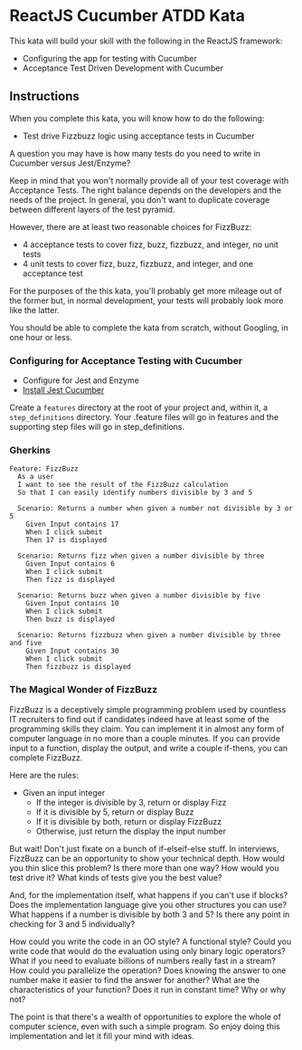 # ReactJS Cucumber ATDD Kata

This kata will build your skill with the following in the ReactJS framework:

* Configuring the app for testing with Cucumber
* Acceptance Test Driven Development with Cucumber

## Instructions

When you complete this kata, you will know how to do the following:

* Test drive Fizzbuzz logic using acceptance tests in Cucumber

A question you may have is how many tests do you need to write in Cucumber
versus Jest/Enzyme?

Keep in mind that you won't normally provide all of your test coverage with
Acceptance Tests.  The right balance depends on the developers and the needs
of the project.  In general, you don't want to duplicate coverage between
different layers of the test pyramid.

However, there are at least two reasonable choices for FizzBuzz:
* 4 acceptance tests to cover fizz, buzz, fizzbuzz, and integer, no unit tests
* 4 unit tests to cover fizz, buzz, fizzbuzz, and integer, and one acceptance test

For the purposes of the this kata, you'll probably get more mileage out of the former
but, in normal development, your tests will probably look more like the latter.

You should be able to complete the kata from scratch, without Googling, in one hour
or less.

### Configuring for Acceptance Testing with Cucumber
* Configure for Jest and Enzyme
* [Install Jest Cucumber](https://www.npmjs.com/package/jest-cucumber)

Create a ```features``` directory at the root of your project and, within it, a ```step_definitions``` directory.
Your .feature files will go in features and the supporting step files will go in step_definitions.

### Gherkins

```
Feature: FizzBuzz
  As a user
  I want to see the result of the FizzBuzz calculation
  So that I can easily identify numbers divisible by 3 and 5

  Scenario: Returns a number when given a number not divisible by 3 or 5
    Given Input contains 17
    When I click submit
    Then 17 is displayed

  Scenario: Returns fizz when given a number divisible by three
    Given Input contains 6
    When I click submit
    Then fizz is displayed

  Scenario: Returns buzz when given a number divisible by five
    Given Input contains 10
    When I click submit
    Then buzz is displayed

  Scenario: Returns fizzbuzz when given a number divisible by three and five
    Given Input contains 30
    When I click submit
    Then fizzbuzz is displayed
```

### The Magical Wonder of FizzBuzz
FizzBuzz is a deceptively simple programming problem used by countless
IT recruiters to find out if candidates indeed have at least some of the
programming skills they claim.  You can implement it in almost any form
of computer language in no more than a couple minutes.  If you can provide
input to a function, display the output, and write a couple if-thens, you 
can complete FizzBuzz.

Here are the rules:
* Given an input integer
    * If the integer is divisible by 3, return or display Fizz
    * If it is divisible by 5, return or display Buzz
    * If it is divisible by both, return or display FizzBuzz
    * Otherwise, just return the display the input number
    
But wait!  Don't just fixate on a bunch of if-elseif-else stuff.  In interviews,
FizzBuzz can be an opportunity to show your technical depth.  How would you
thin slice this problem?  Is there more than one way?  How would you test
drive it?  What kinds of tests give you the best value?

And, for the implementation itself, what happens if you can't use if blocks?
Does the implementation language give you other structures you can use?
What happens if a number is divisible by both 3 and 5?  Is there any point
in checking for 3 and 5 individually?  

How could you write the code in an
OO style?  A functional style?  Could you write code that would do the
evaluation using only binary logic operators?  What if you need to evaluate
billions of numbers really fast in a stream?  How could you parallelize the
operation?  Does knowing the answer to one number make it easier to find
the answer for another?  What are the characteristics of your function?
Does it run in constant time?  Why or why not?

The point is that there's a wealth of opportunities to explore the whole of 
computer science, even with such a simple program.  So enjoy doing this
implementation and let it fill your mind with ideas.


